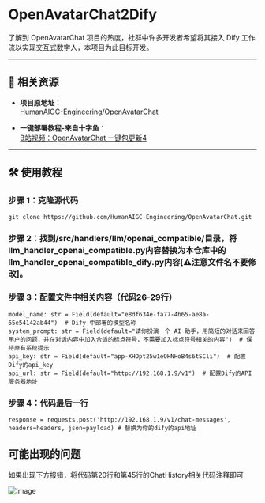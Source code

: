 # OpenAvatarChat2Dify  

了解到 OpenAvatarChat 项目的热度，社群中许多开发者希望将其接入 Dify 工作流以实现交互式数字人，本项目为此目标开发。



---

## 🔗 相关资源  

- **项目原地址**：  
[HumanAIGC-Engineering/OpenAvatarChat](https://github.com/HumanAIGC-Engineering/OpenAvatarChat)  

- **一键部署教程-来自十字鱼**：  
[B站视频：OpenAvatarChat 一键包更新4](https://www.bilibili.com/video/BV1uUNEzwEjh)  



---

## 🛠️ 使用教程  
### 步骤 1：克隆源代码  
```
git clone https://github.com/HumanAIGC-Engineering/OpenAvatarChat.git
```

### 步骤 2：找到/src/handlers/llm/openai_compatible/目录，将llm_handler_openai_compatible.py内容替换为本仓库中的llm_handler_openai_compatible_dify.py内容[⚠️注意文件名不要修改]。

### 步骤 3：配置文件中相关内容（代码26-29行）
```
model_name: str = Field(default="e8df634e-fa77-4b65-ae8a-65e54142ab44")  # Dify 中部署的模型名称
system_prompt: str = Field(default="请你扮演一个 AI 助手，用简短的对话来回答用户的问题，并在对话内容中加入合适的标点符号，不需要加入标点符号相关的内容")  # 保持原有系统提示
api_key: str = Field(default="app-XHOpt25w1eOHNHoB4s6tSCli")  # 配置Dify的api_key
api_url: str = Field(default="http://192.168.1.9/v1")  # 配置Dify的API服务器地址
```
### 步骤 4：代码最后一行
```
response = requests.post('http://192.168.1.9/v1/chat-messages', headers=headers, json=payload) # 替换为你的dify的api地址
```
## 可能出现的问题</br>
如果出现下方报错，将代码第20行和第45行的ChatHistory相关代码注释即可

![image](https://github.com/user-attachments/assets/9e67b06d-0ebe-4527-85ec-320afdca0ad3)</br>
